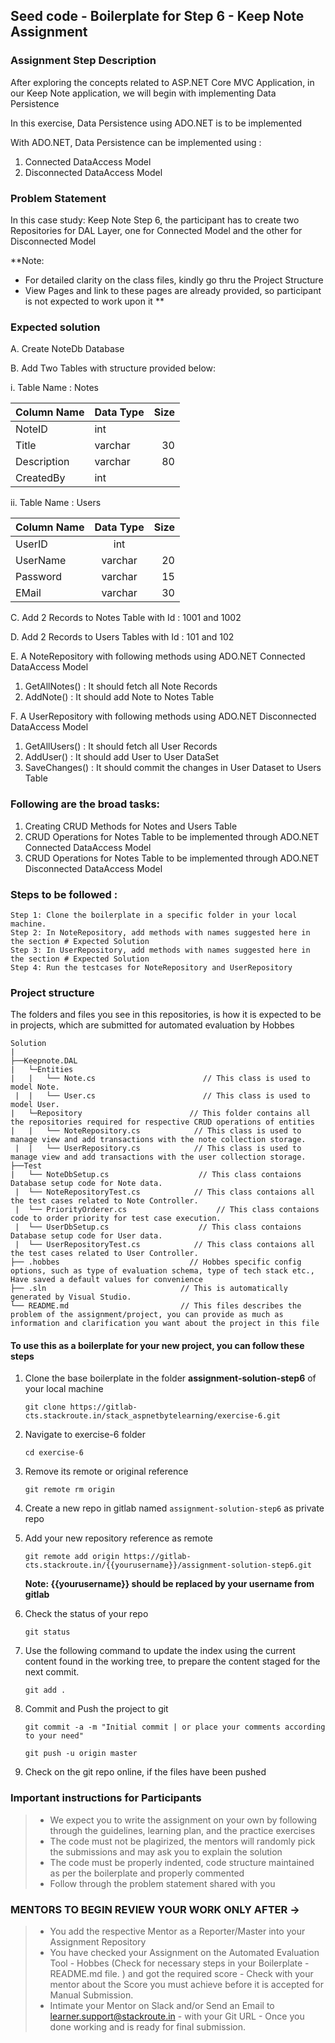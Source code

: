 ## Seed code - Boilerplate for Step 6 - Keep Note Assignment

### Assignment Step Description

After exploring the concepts related to ASP.NET Core MVC Application, in our Keep Note application, we will begin with implementing Data Persistence

In this exercise, Data Persistence using ADO.NET is to be implemented  

With ADO.NET, Data Persistence can be implemented using :
1. Connected DataAccess Model
2. Disconnected DataAccess Model


### Problem Statement

In this case study: Keep Note Step 6, the participant has to create two  Repositories for DAL Layer, one for Connected Model and the other for Disconnected Model

**Note: 
  * For detailed clarity on the class files, kindly go thru the Project Structure
  * View Pages and link to these pages are already provided, so participant is not expected to work upon it
**

### Expected solution

A. Create NoteDb Database

B. Add Two Tables with structure provided below:

i. Table Name : Notes

| Column Name   | Data Type     | Size  |
| ------------- |:------------- | -----:|
| NoteID        | int           |       |
| Title         | varchar       |   30  |
| Description   | varchar       |   80  |
| CreatedBy     | int           |       |

ii. Table Name : Users

| Column Name   | Data Type     | Size  |
| ------------- |:-------------:| -----:|
| UserID        | int           |       |
| UserName      | varchar       |   20  |
| Password      | varchar       |   15  |
| EMail         | varchar       |   30  |


C. Add 2 Records to Notes Table with Id : 1001 and 1002

D. Add 2 Records to Users Tables with Id : 101 and 102

E. A NoteRepository with following methods using ADO.NET Connected DataAccess Model

 1. GetAllNotes()       : It should fetch all Note Records
 2. AddNote()           : It should add Note to Notes Table 
 
F. A UserRepository with following methods using ADO.NET Disconnected DataAccess Model

 1. GetAllUsers()       : It should fetch all User Records
 2. AddUser()           : It should add User to User DataSet
 3. SaveChanges()       : It should commit the changes in User Dataset to Users Table
 
### Following are the broad tasks:

1. Creating CRUD Methods for Notes and Users Table
2. CRUD Operations for Notes Table to be implemented through ADO.NET Connected DataAccess Model
3. CRUD Operations for Notes Table to be implemented through ADO.NET Disconnected DataAccess Model


### Steps to be followed :

    Step 1: Clone the boilerplate in a specific folder in your local machine.
    Step 2: In NoteRepository, add methods with names suggested here in the section # Expected Solution
    Step 3: In UserRepository, add methods with names suggested here in the section # Expected Solution
    Step 4: Run the testcases for NoteRepository and UserRepository
    

### Project structure

The folders and files you see in this repositories, is how it is expected to be in projects, which are submitted for automated evaluation by Hobbes

    Solution
	|
	├──Keepnote.DAL
	|	└─Entities
	|	|	└── Note.cs 		               // This class is used to model Note.
     |	|	└── User.cs 		               // This class is used to model User.
	|	└─Repository             			// This folder contains all the repositories required for respective CRUD operations of entities
	|	|	└── NoteRepository.cs 		     // This class is used to manage view and add transactions with the note collection storage.
     |	|	└── UserRepository.cs 		     // This class is used to manage view and add transactions with the user collection storage.
	├──Test
	|	└── NoteDbSetup.cs  		          // This class contaions Database setup code for Note data.
     |	└── NoteRepositoryTest.cs  		     // This class contaions all the test cases related to Note Controller.
     |	└── PriorityOrderer.cs  		          // This class contaions code to order priority for test case execution.
     |	└── UserDbSetup.cs  		          // This class contaions Database setup code for User data.
     |	└── UserRepositoryTest.cs  		     // This class contaions all the test cases related to User Controller.
	├── .hobbes   			                // Hobbes specific config options, such as type of evaluation schema, type of tech stack etc., Have saved a default values for convenience
	├── .sln	                          // This is automatically generated by Visual Studio.
	└── README.md  		                  // This files describes the problem of the assignment/project, you can provide as much as information and clarification you want about the project in this file


#### To use this as a boilerplate for your new project, you can follow these steps

1. Clone the base boilerplate in the folder **assignment-solution-step6** of your local machine
     
    `git clone https://gitlab-cts.stackroute.in/stack_aspnetbytelearning/exercise-6.git`

2. Navigate to exercise-6 folder

    `cd exercise-6`

3. Remove its remote or original reference

     `git remote rm origin`

4. Create a new repo in gitlab named `assignment-solution-step6` as private repo

5. Add your new repository reference as remote

     `git remote add origin https://gitlab-cts.stackroute.in/{{yourusername}}/assignment-solution-step6.git`

     **Note: {{yourusername}} should be replaced by your username from gitlab**

5. Check the status of your repo 
     
     `git status`

6. Use the following command to update the index using the current content found in the working tree, to prepare the content staged for the next commit.

     `git add .`
 
7. Commit and Push the project to git

     `git commit -a -m "Initial commit | or place your comments according to your need"`

     `git push -u origin master`

8. Check on the git repo online, if the files have been pushed

### Important instructions for Participants
> - We expect you to write the assignment on your own by following through the guidelines, learning plan, and the practice exercises
> - The code must not be plagirized, the mentors will randomly pick the submissions and may ask you to explain the solution
> - The code must be properly indented, code structure maintained as per the boilerplate and properly commented
> - Follow through the problem statement shared with you

### MENTORS TO BEGIN REVIEW YOUR WORK ONLY AFTER ->
> - You add the respective Mentor as a Reporter/Master into your Assignment Repository
> - You have checked your Assignment on the Automated Evaluation Tool - Hobbes (Check for necessary steps in your Boilerplate - README.md file. ) and got the required score - Check with your mentor about the Score you must achieve before it is accepted for Manual Submission.
> - Intimate your Mentor on Slack and/or Send an Email to learner.support@stackroute.in - with your Git URL - Once you done working and is ready for final submission.
